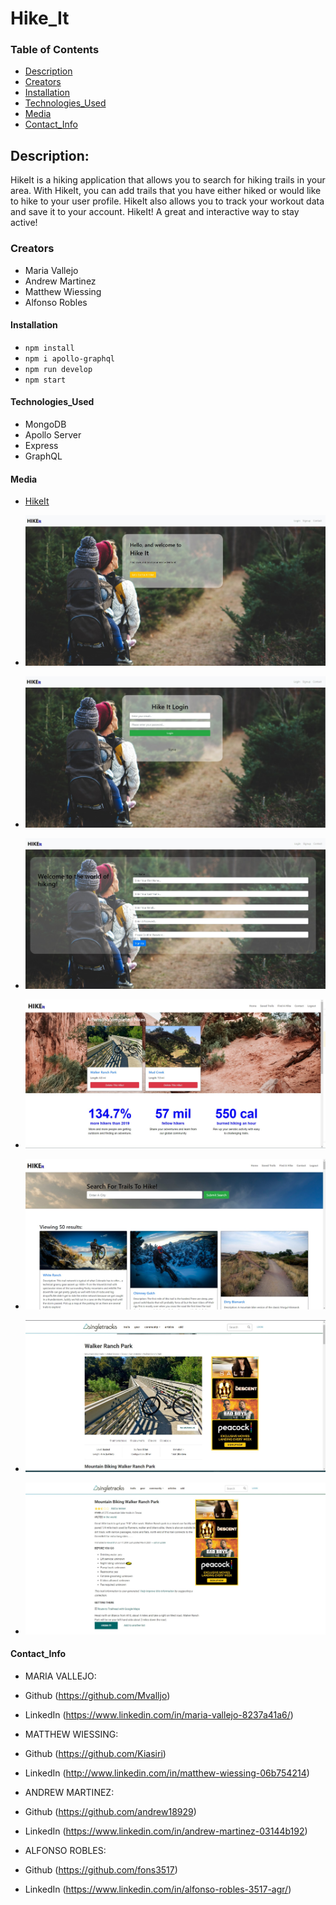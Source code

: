 # Hike_It

### Table of Contents

- [Description](#description)
- [Creators](#creators)
- [Installation](#installation)
- [Technologies_Used](#technologies_used)
- [Media](#media)
- [Contact_Info](#contact_info)

## Description:

HikeIt is a hiking application that allows you to search for hiking trails in your area. With HikeIt, you can add trails that you have either hiked or would like to hike to your user profile. HikeIt also allows you to track your workout data and save it to your account. HikeIt! A great and interactive way to stay active!

### Creators

- Maria Vallejo
- Andrew Martinez
- Matthew Wiessing
- Alfonso Robles

#### Installation

- `npm install`
- `npm i apollo-graphql`
- `npm run develop`
- `npm start`

#### Technologies_Used

- MongoDB
- Apollo Server
- Express
- GraphQL

#### Media

- [HikeIt](https://hikeit2022.herokuapp.com/)

- ![Landing_Page](./client/public/assets/images/LandingPage.jpg)
- ![Login](./client/public/assets/images/Login.jpg)
- ![Sign-up](./client/public/assets/images/SignUp.jpg)
- ![Personal_Account](./client/public/assets/images/PersonalAccount.jpg)
- ![Hiking_Trails](./client/public/assets/images/FindAHike.jpg)
- ![Link_to_Trail](./client/public/assets/images/TrailLink.jpg)
- ![TrailLink2](./client/public/assets/images/TrailLink2.jpg)

#### Contact_Info

- MARIA VALLEJO:
- Github (https://github.com/Mvalljo)
- LinkedIn (https://www.linkedin.com/in/maria-vallejo-8237a41a6/)

- MATTHEW WIESSING:
- Github (https://github.com/Kiasiri)
- LinkedIn (http://www.linkedin.com/in/matthew-wiessing-06b754214)

- ANDREW MARTINEZ:
- Github (https://github.com/andrew18929)
- LinkedIn (https://www.linkedin.com/in/andrew-martinez-03144b192)

- ALFONSO ROBLES:
- Github (https://github.com/fons3517)
- LinkedIn (https://www.linkedin.com/in/alfonso-robles-3517-agr/)
